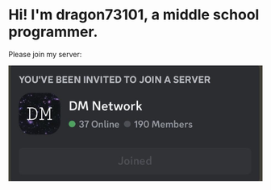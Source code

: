 # Hi! I'm dragon73101, a middle school programmer.

Please join my server:

<a href="https://discord.gg/hrXXUeWgrn">
  <img src="https://raw.githubusercontent.com/dragon731012/dragon731012/main/0.jpg" width="600px" height="230px"/>
</a>
